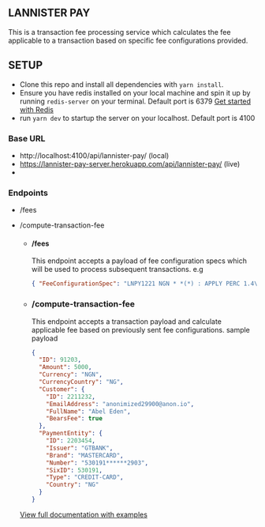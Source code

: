 ## LANNISTER PAY

This is a transaction fee processing service which calculates the fee applicable to a transaction based on specific fee configurations provided. 


## SETUP
- Clone this repo and install all dependencies with ```yarn install```. 
- Ensure you have redis installed on your local machine and spin it up by running ```redis-server``` on your terminal. Default port is 6379
  [Get started with Redis](https://redis.io/topics/quickstart)
- run ```yarn dev``` to startup the server on your localhost. Default port is 4100

### Base URL 
- http://localhost:4100/api/lannister-pay/ (local)
- https://lannister-pay-server.herokuapp.com/api/lannister-pay/ (live)
- 
### Endpoints
- /fees
- /compute-transaction-fee

   - #### /fees

      This endpoint accepts a payload of fee configuration specs which will be used to process subsequent transactions. 
        e.g 
        ```json 
        { "FeeConfigurationSpec": "LNPY1221 NGN * *(*) : APPLY PERC 1.4\nLNPY1222 NGN INTL CREDIT-CARD(VISA) : APPLY PERC 5.0\nLNPY1223 NGN LOCL CREDIT-CARD(*) : APPLY FLAT_PERC 50:1.4\nLNPY1224 NGN * BANK-ACCOUNT(*) : APPLY FLAT 100\nLNPY1225 NGN * USSD(MTN) : APPLY PERC 0.55"} ```
        
    - ### /compute-transaction-fee
       
       This endpoint accepts a transaction payload and calculate applicable fee based on previously sent fee configurations.
        sample payload
        ```json 
        { 
          "ID": 91203,
          "Amount": 5000,
          "Currency": "NGN",
          "CurrencyCountry": "NG",
          "Customer": {
            "ID": 2211232,
            "EmailAddress": "anonimized29900@anon.io",
            "FullName": "Abel Eden",
            "BearsFee": true 
          },
          "PaymentEntity": {
            "ID": 2203454,
            "Issuer": "GTBANK",
            "Brand": "MASTERCARD",
            "Number": "530191******2903",
            "SixID": 530191,
            "Type": "CREDIT-CARD",
            "Country": "NG"
          }
        }
        ```
  [View full documentation with examples](https://documenter.getpostman.com/view/15425199/UVsPQQhs)
